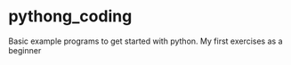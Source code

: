 pythong_coding
==============

Basic example programs to get started with python. My first exercises as a beginner

